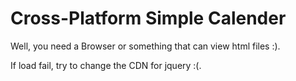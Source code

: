 # Cross-Platform Simple Calender
Well, you need a Browser or something that can view html files :).

If load fail, try to change the CDN for jquery :(.
